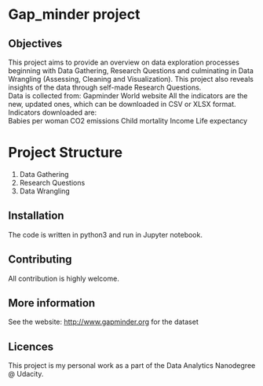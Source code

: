 # Gap_minder project 
## Objectives
This project aims to provide an overview on data exploration processes beginning with Data Gathering, Research Questions and culminating in Data Wrangling (Assessing, Cleaning and Visualization). This project also reveals insights of the data through self-made Research Questions.   
Data is collected from: Gapminder World website
All the indicators are the new, updated ones, which can be downloaded in CSV or XLSX format.
Indicators downloaded are:  
Babies per woman
CO2 emissions
Child mortality
Income
Life expectancy
# Project Structure 
1. Data Gathering
2. Research Questions
3. Data Wrangling 
## Installation
The code is written in python3 and run in Jupyter notebook. 
## Contributing
All contribution is highly welcome. 
## More information
See the website: http://www.gapminder.org for the dataset 
## Licences 
This project is my personal work as a part of the Data Analytics Nanodegree @ Udacity. 
